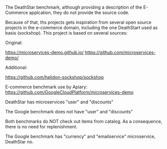 The DeathStar benchmark, although providing a description of the E-Commerce applcation, they do not provide the source code.

Because of that, ths projects gets inspiration from several open source projects in the e-commerce domain, including the one DeathStart used as basis (sockshop).
This project is based on several sources:

Original:

https://microservices-demo.github.io/
https://github.com/microservices-demo/

Additional:

https://github.com/helidon-sockshop/sockshop

E-commerce benchmark use by Apiary:
https://github.com/GoogleCloudPlatform/microservices-demo

DeathStar has microservices "user" and "discounts"

The Google benchmark does not have "user" and "discounts"

Both benchmarks do NOT check out items from catalog. As a consequence, there is no need for replenishment.

The Google benchmark has "currency" and "emailservice" microservice, DeathStar no.

